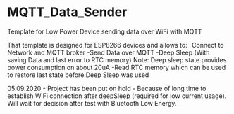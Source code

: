 # MQTT_Data_Sender
Template for Low Power Device sending data over WiFi with MQTT

That template is designed for ESP8266 devices and allows to:
-Connect to Network and MQTT broker
-Send Data over MQTT
-Deep Sleep (With saving Data and last error to RTC memory)
Note: Deep sleep state provides power consumption on about 20uA
-Read RTC memory which can be used to restore last state before Deep Sleep was used


05.09.2020 - Project has been put on hold - Because of long time to establish WiFi connection after deepSleep (required for low current usage).
Will wait for decision after test with Bluetooth Low Energy.
